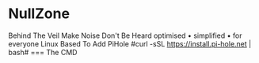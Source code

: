# NullZone
Behind The Veil Make Noise Don't Be Heard 
optimised • simplified • for everyone 
Linux Based To Add PiHole #curl -sSL https://install.pi-hole.net | bash# === The CMD

